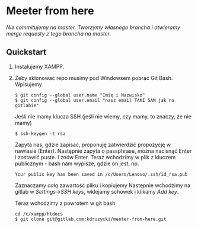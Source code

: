 
# Meeter from here

*Nie commitujemy na master. Tworzymy własnego brancha i otwieramy merge requesty z tego brancha na master.*

## Quickstart

1. Instalujemy XAMPP.

2. Żeby sklonować repo musimy pod Windowsem pobrać Git Bash. Wpisujemy
		  
	   $ git config --global user.name "Imię i Nazwisko"
	   $ git config --global user.email "nasz email TAKI SAM jak na gitlabie"

	Jeśli nie mamy klucza SSH (jeśli nie wiemy, czy mamy, to znaczy, że nie mamy)

	   $ ssh-keygen -t rsa
	Zapyta nas, gdzie zapisać, proponuję zatwierdzić propozycję w nawiasie (Enter).
Następnie zapyta o passphrase, można nacisnąć Enter i zostawić puste. I znów Enter.
Teraz wchodzimy w plik z kluczem publicznym - bash nam wypisze, gdzie on jest, np.
		
	   Your public key has been saved in /c/Users/Lenovo/.ssh/id_rsa.pub
	Zaznaczamy _całą_ zawartość pliku i kopiujemy
Następnie wchodzimy na gitlab w _Settings_->_SSH keys_, wklejamy schowek i klikamy _Add key_.

	Teraz wchodzimy z powrotem w git bash

	   cd /c/xampp/htdocs
	   $ git clone git@gitlab.com:kdruzycki/meeter-from-here.git


